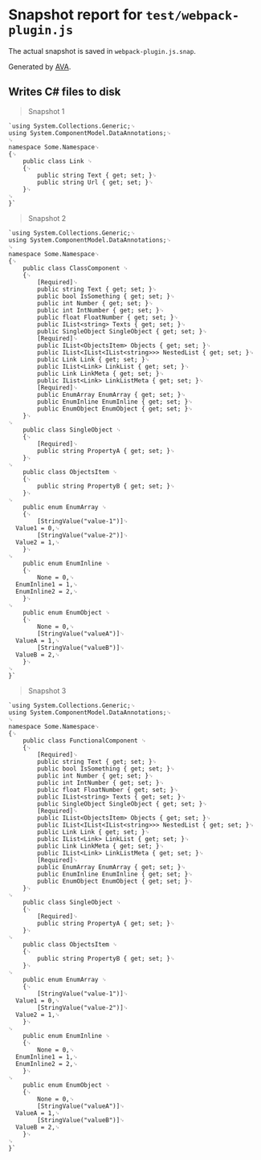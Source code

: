 # Snapshot report for `test/webpack-plugin.js`

The actual snapshot is saved in `webpack-plugin.js.snap`.

Generated by [AVA](https://ava.li).

## Writes C# files to disk

> Snapshot 1

    `using System.Collections.Generic;␊
    using System.ComponentModel.DataAnnotations;␊
    ␊
    namespace Some.Namespace␊
    {␊
        public class Link ␊
        {␊
            public string Text { get; set; }␊
            public string Url { get; set; }␊
        }␊
    ␊
    }`

> Snapshot 2

    `using System.Collections.Generic;␊
    using System.ComponentModel.DataAnnotations;␊
    ␊
    namespace Some.Namespace␊
    {␊
        public class ClassComponent ␊
        {␊
            [Required]␊
            public string Text { get; set; }␊
            public bool IsSomething { get; set; }␊
            public int Number { get; set; }␊
            public int IntNumber { get; set; }␊
            public float FloatNumber { get; set; }␊
            public IList<string> Texts { get; set; }␊
            public SingleObject SingleObject { get; set; }␊
            [Required]␊
            public IList<ObjectsItem> Objects { get; set; }␊
            public IList<IList<IList<string>>> NestedList { get; set; }␊
            public Link Link { get; set; }␊
            public IList<Link> LinkList { get; set; }␊
            public Link LinkMeta { get; set; }␊
            public IList<Link> LinkListMeta { get; set; }␊
            [Required]␊
            public EnumArray EnumArray { get; set; }␊
            public EnumInline EnumInline { get; set; }␊
            public EnumObject EnumObject { get; set; }␊
        }␊
    ␊
        public class SingleObject ␊
        {␊
            [Required]␊
            public string PropertyA { get; set; }␊
        }␊
    ␊
        public class ObjectsItem ␊
        {␊
            public string PropertyB { get; set; }␊
        }␊
    ␊
        public enum EnumArray ␊
        {␊
            [StringValue("value-1")]␊
      Value1 = 0,␊
            [StringValue("value-2")]␊
      Value2 = 1,␊
        }␊
    ␊
        public enum EnumInline ␊
        {␊
            None = 0,␊
      EnumInline1 = 1,␊
      EnumInline2 = 2,␊
        }␊
    ␊
        public enum EnumObject ␊
        {␊
            None = 0,␊
            [StringValue("valueA")]␊
      ValueA = 1,␊
            [StringValue("valueB")]␊
      ValueB = 2,␊
        }␊
    ␊
    }`

> Snapshot 3

    `using System.Collections.Generic;␊
    using System.ComponentModel.DataAnnotations;␊
    ␊
    namespace Some.Namespace␊
    {␊
        public class FunctionalComponent ␊
        {␊
            [Required]␊
            public string Text { get; set; }␊
            public bool IsSomething { get; set; }␊
            public int Number { get; set; }␊
            public int IntNumber { get; set; }␊
            public float FloatNumber { get; set; }␊
            public IList<string> Texts { get; set; }␊
            public SingleObject SingleObject { get; set; }␊
            [Required]␊
            public IList<ObjectsItem> Objects { get; set; }␊
            public IList<IList<IList<string>>> NestedList { get; set; }␊
            public Link Link { get; set; }␊
            public IList<Link> LinkList { get; set; }␊
            public Link LinkMeta { get; set; }␊
            public IList<Link> LinkListMeta { get; set; }␊
            [Required]␊
            public EnumArray EnumArray { get; set; }␊
            public EnumInline EnumInline { get; set; }␊
            public EnumObject EnumObject { get; set; }␊
        }␊
    ␊
        public class SingleObject ␊
        {␊
            [Required]␊
            public string PropertyA { get; set; }␊
        }␊
    ␊
        public class ObjectsItem ␊
        {␊
            public string PropertyB { get; set; }␊
        }␊
    ␊
        public enum EnumArray ␊
        {␊
            [StringValue("value-1")]␊
      Value1 = 0,␊
            [StringValue("value-2")]␊
      Value2 = 1,␊
        }␊
    ␊
        public enum EnumInline ␊
        {␊
            None = 0,␊
      EnumInline1 = 1,␊
      EnumInline2 = 2,␊
        }␊
    ␊
        public enum EnumObject ␊
        {␊
            None = 0,␊
            [StringValue("valueA")]␊
      ValueA = 1,␊
            [StringValue("valueB")]␊
      ValueB = 2,␊
        }␊
    ␊
    }`
